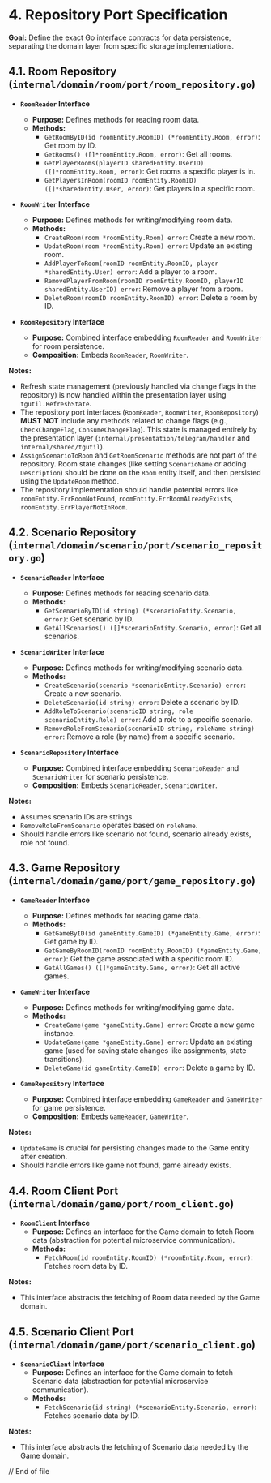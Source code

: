 # 4. Repository Port Specification

**Goal:** Define the exact Go interface contracts for data persistence, separating the domain layer from specific storage implementations.

## 4.1. Room Repository (`internal/domain/room/port/room_repository.go`)

*   **`RoomReader` Interface**
    *   **Purpose:** Defines methods for reading room data.
    *   **Methods:**
        *   `GetRoomByID(id roomEntity.RoomID) (*roomEntity.Room, error)`: Get room by ID.
        *   `GetRooms() ([]*roomEntity.Room, error)`: Get all rooms.
        *   `GetPlayerRooms(playerID sharedEntity.UserID) ([]*roomEntity.Room, error)`: Get rooms a specific player is in.
        *   `GetPlayersInRoom(roomID roomEntity.RoomID) ([]*sharedEntity.User, error)`: Get players in a specific room.

*   **`RoomWriter` Interface**
    *   **Purpose:** Defines methods for writing/modifying room data.
    *   **Methods:**
        *   `CreateRoom(room *roomEntity.Room) error`: Create a new room.
        *   `UpdateRoom(room *roomEntity.Room) error`: Update an existing room.
        *   `AddPlayerToRoom(roomID roomEntity.RoomID, player *sharedEntity.User) error`: Add a player to a room.
        *   `RemovePlayerFromRoom(roomID roomEntity.RoomID, playerID sharedEntity.UserID) error`: Remove a player from a room.
        *   `DeleteRoom(roomID roomEntity.RoomID) error`: Delete a room by ID.

*   **`RoomRepository` Interface**
    *   **Purpose:** Combined interface embedding `RoomReader` and `RoomWriter` for room persistence.
    *   **Composition:** Embeds `RoomReader`, `RoomWriter`.

**Notes:**

*   Refresh state management (previously handled via change flags in the repository) is now handled within the presentation layer using `tgutil.RefreshState`.
*   The repository port interfaces (`RoomReader`, `RoomWriter`, `RoomRepository`) **MUST NOT** include any methods related to change flags (e.g., `CheckChangeFlag`, `ConsumeChangeFlag`). This state is managed entirely by the presentation layer (`internal/presentation/telegram/handler` and `internal/shared/tgutil`).
*   `AssignScenarioToRoom` and `GetRoomScenario` methods are not part of the repository. Room state changes (like setting `ScenarioName` or adding `Description`) should be done on the `Room` entity itself, and then persisted using the `UpdateRoom` method.
*   The repository implementation should handle potential errors like `roomEntity.ErrRoomNotFound`, `roomEntity.ErrRoomAlreadyExists`, `roomEntity.ErrPlayerNotInRoom`.

## 4.2. Scenario Repository (`internal/domain/scenario/port/scenario_repository.go`)

*   **`ScenarioReader` Interface**
    *   **Purpose:** Defines methods for reading scenario data.
    *   **Methods:**
        *   `GetScenarioByID(id string) (*scenarioEntity.Scenario, error)`: Get scenario by ID.
        *   `GetAllScenarios() ([]*scenarioEntity.Scenario, error)`: Get all scenarios.

*   **`ScenarioWriter` Interface**
    *   **Purpose:** Defines methods for writing/modifying scenario data.
    *   **Methods:**
        *   `CreateScenario(scenario *scenarioEntity.Scenario) error`: Create a new scenario.
        *   `DeleteScenario(id string) error`: Delete a scenario by ID.
        *   `AddRoleToScenario(scenarioID string, role scenarioEntity.Role) error`: Add a role to a specific scenario.
        *   `RemoveRoleFromScenario(scenarioID string, roleName string) error`: Remove a role (by name) from a specific scenario.

*   **`ScenarioRepository` Interface**
    *   **Purpose:** Combined interface embedding `ScenarioReader` and `ScenarioWriter` for scenario persistence.
    *   **Composition:** Embeds `ScenarioReader`, `ScenarioWriter`.

**Notes:**

*   Assumes scenario IDs are strings.
*   `RemoveRoleFromScenario` operates based on `roleName`.
*   Should handle errors like scenario not found, scenario already exists, role not found.

## 4.3. Game Repository (`internal/domain/game/port/game_repository.go`)

*   **`GameReader` Interface**
    *   **Purpose:** Defines methods for reading game data.
    *   **Methods:**
        *   `GetGameByID(id gameEntity.GameID) (*gameEntity.Game, error)`: Get game by ID.
        *   `GetGameByRoomID(roomID roomEntity.RoomID) (*gameEntity.Game, error)`: Get the game associated with a specific room ID.
        *   `GetAllGames() ([]*gameEntity.Game, error)`: Get all active games.

*   **`GameWriter` Interface**
    *   **Purpose:** Defines methods for writing/modifying game data.
    *   **Methods:**
        *   `CreateGame(game *gameEntity.Game) error`: Create a new game instance.
        *   `UpdateGame(game *gameEntity.Game) error`: Update an existing game (used for saving state changes like assignments, state transitions).
        *   `DeleteGame(id gameEntity.GameID) error`: Delete a game by ID.

*   **`GameRepository` Interface**
    *   **Purpose:** Combined interface embedding `GameReader` and `GameWriter` for game persistence.
    *   **Composition:** Embeds `GameReader`, `GameWriter`.

**Notes:**

*   `UpdateGame` is crucial for persisting changes made to the Game entity after creation.
*   Should handle errors like game not found, game already exists.

## 4.4. Room Client Port (`internal/domain/game/port/room_client.go`)

*   **`RoomClient` Interface**
    *   **Purpose:** Defines an interface for the Game domain to fetch Room data (abstraction for potential microservice communication).
    *   **Methods:**
        *   `FetchRoom(id roomEntity.RoomID) (*roomEntity.Room, error)`: Fetches room data by ID.

**Notes:**

*   This interface abstracts the fetching of Room data needed by the Game domain.

## 4.5. Scenario Client Port (`internal/domain/game/port/scenario_client.go`)

*   **`ScenarioClient` Interface**
    *   **Purpose:** Defines an interface for the Game domain to fetch Scenario data (abstraction for potential microservice communication).
    *   **Methods:**
        *   `FetchScenario(id string) (*scenarioEntity.Scenario, error)`: Fetches scenario data by ID.

**Notes:**

*   This interface abstracts the fetching of Scenario data needed by the Game domain.

// End of file 